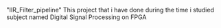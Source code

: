 "IIR_Filter_pipeline"
This project that i have done during the time i studied subject named Digital Signal Processing on FPGA
